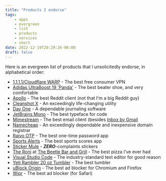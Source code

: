 ```yaml
---
title: "Products I endorse"
tags:
    - apps
    - evergreen
    - list
    - products
    - services
    - short
date: 2022-12-19T20:29:26-06:00
draft: false
---
```


Here is an evergreen list of products that I unsolicitedly endorse, in alphabetical order:

- [1.1.1.1/Cloudflare WARP](https://1.1.1.1) - The best free consumer VPN
- [Adidas UltraBoost 19 'Panda'](https://www.goat.com/sneakers/ultraboost-19-panda-b37707) - The best beater shoe, and very comfortable
- [Apollo](https://apolloapp.io/) - The best Reddit client (not that I'm a big Reddit guy)
- [Cleanshot X](https://cleanshot.com/) - An exceedingly life-changing utility
- [Day One](https://dayoneapp.com/) - A dependable journaling software
- [JetBrains Mono](https://www.jetbrains.com/lp/mono/) - The best typeface for code
- [Mimestream](https://mimestream.com) - The best email client (besides [Inbox by Gmail](https://en.wikipedia.org/wiki/Inbox_by_Gmail)
- [Namecheap](https://namecheap.com) - An exceedingly dependable and inexpensive domain registrar
- [Raivo OTP](https://raivo-otp.com) - The best one-time password app
- [Sports Alerts](https://apps.apple.com/us/app/sports-alerts/id432450349) - The best sports scores app
- [Sticker Mule](https://stickermule.com) - ***ZERO***-complaints stickers
- [The Roni](/blog/the-best-pizza-ive-ever-had) at [The Beetle Bar and Grill](https://www.thebeetlechicago.com/) - The best pizza I’ve ever had
- [Visual Studio Code](https://code.visualstudio.com) - The industry-standard text editor for good reason
- [Yeti Rambler 20 oz Tumbler](https://www.yeti.com/drinkware/tumblers/21070060028.html) - The best tumbler
- [uBlock Origin](https://ublockorigin.com/) - The best ad blocker for Chromium and Firefox
- [Wipr](https://wipr.io/) - The best ad blocker (for Safari)

